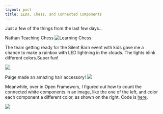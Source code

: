 ```yaml
---
layout: post
title: LEDs, Chess, and Connected Components
---
```


Just a few of the things from the last few days...

Nathan Teaching Chess
![Learning Chess](https://lh3.googleusercontent.com/-tkdTRe79Fag/VG-t38UJHtI/AAAAAAAAaAI/6wTgIXSJzwM/w1103-h621-no/IMG_20141121_162935823.jpg)

The team getting ready for the Silent Barn event with kids gave me a chance to make a rainbox with LED lightning in the clouds. The lights blink different colors.Super fun!

![](https://lh4.googleusercontent.com/-UMwBQWDwYhc/VG_EEQLAheI/AAAAAAAAaDM/l6SileMigk4/w1103-h621-no/IMG_20141121_180433755.jpg)

Paige made an amazing hair accessory!
![](https://lh6.googleusercontent.com/-OJrm6gNIUEc/VG_NxxUJm5I/AAAAAAAAaCQ/l__9IRg_rdQ/w350-h621-no/IMG_20141121_184619354.jpg)

Meanwhile, over in Open Framewors, I figured out how to count the connected white components in an image, like the one of the left, and color each component a different color, as shown on the right.  Code is [here](https://www.dropbox.com/s/umt667t68el1gb0/connectedComponents.zip?dl=0).

![](https://lh5.googleusercontent.com/-mPwHs1IGw0w/VHA_TnVGTYI/AAAAAAAAaDk/JIjCAPPC8so/w1047-h621-no/Screen%2BShot%2B2014-11-21%2Bat%2B1.14.01%2BAM.png)

